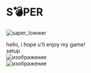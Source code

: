 # S💣PER
 ![saper_lowwer](https://user-images.githubusercontent.com/109824155/196545978-853a2166-6433-4e3e-8ad8-5285ac7b0e50.png)

hello, i hope u'll enjoy my game!  
setup  
![изображение](https://user-images.githubusercontent.com/109824155/196544017-1edba04f-6cab-4dee-8609-a393162df4d5.png)  
![изображение](https://user-images.githubusercontent.com/109824155/196544230-b91e450a-38be-41fe-bf92-851bd20907e0.png)
